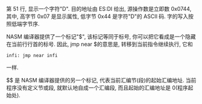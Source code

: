 第 51 行, 显示一个字符"D". 目的地址由 ES:DI 给出, 源操作数是立即数 0x0744, 其中, 高字节 0x07 是显示属性, 低字节 0x44 是字符"D"的 ASCII 码. 字的写入按照低端字节序.

NASM 编译器提供了一个标记"$", 该标记等同于标号, 你可以把它看成是一个隐藏在当前行行首的标号. 因此, jmp near $的意思是, 转移到当前指令继续执行, 它和

```
infi: jmp near infi
```

一样.

$$ 是 NASM 编译器提供的另一个标记, 代表当前汇编节(段)的起始汇编地址. 当前程序没有定义节或段, 就默认地自成一个汇编段, 而且起始的汇编地址是 0(程序起始处).